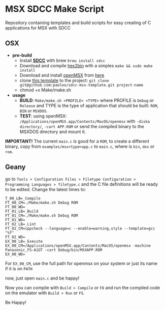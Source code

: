 # MSX SDCC Make Script
Repository containing templates and build scripts for easy creating of C applications for MSX with SDCC

## OSX
- **pre-build**
  - Install **[SDCC](http://sdcc.sourceforge.net)** with brew `brew install sdcc`
  - Download and compile [hex2bin](http://hex2bin.sourceforge.net) with a simples `make && sudo make install`
  - Download and install [openMSX](https://openmsx.org) from [here](https://github.com/openMSX/openMSX/releases/download/RELEASE_16_0/openmsx-16.0-mac-x86_64-bin.dmg)
  - clone [this template](github.com/paoloo/sdcc-msx-template) to the project: `git clone git@github.com:paoloo/sdcc-msx-template.git project-name`
  - chmod +x Make/make.sh
- **usage**
  - **BUILD**: `Make/make.sh <PROFILE> <TYPE>` where PROFILE is `Debug` or `Release` and TYPE is the type of application that should be built: `ROM`, `BIN` or `MSXDOS`.
  - **TEST**:  using openMSX: `/Applications/openMSX.app/Contents/MacOS/openmsx` with `-diska directory/`, `-cart APP.ROM` or send the compiled binary to the MSXDOS directory and mount it.

**IMPORTANT!** The current `main.c` is good for a `ROM`, to create a different binary, copy from `examples/msx<type>app.c` to `main.c`, where <app> is `bin`, `dos` or `rom`.

## Geany

go to `Tools > Configuration Files > Filetype Configuration > Programming Languages > filetype.c` and the C file definitions will be ready to be edited. Change the latest limes to:

```
T_00_LB=_Compile
FT_00_CM=./Make/make.sh Debug ROM
FT_00_WD=
FT_01_LB=_Build
FT_01_CM=./Make/make.sh Debug ROM
FT_01_WD=
FT_02_LB=_Lint
FT_02_CM=cppcheck --language=c --enable=warning,style --template=gcc "%f"
FT_02_WD=
EX_00_LB=_Execute
EX_00_CM=/Applications/openMSX.app/Contents/MacOS/openmsx -machine Panasonic_FS-A1GT -cart Debug/bin/MSXAPP.ROM
EX_00_WD=
```
For `EX_00_CM`, use the full path for openmsx on your system or just its name if it is on `PATH`

now, just open `main.c` and be happy!

Now you can compile with `Build > Compile` or `F8` and run the compiled code on the emulator with `Build > Run` or `F5`.


Be Happy!
